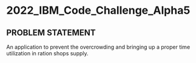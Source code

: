 # 2022_IBM_Code_Challenge_Alpha5
<h2>PROBLEM STATEMENT</h2>
An application to prevent the overcrowding and bringing up a proper time utilization in ration shops supply.

